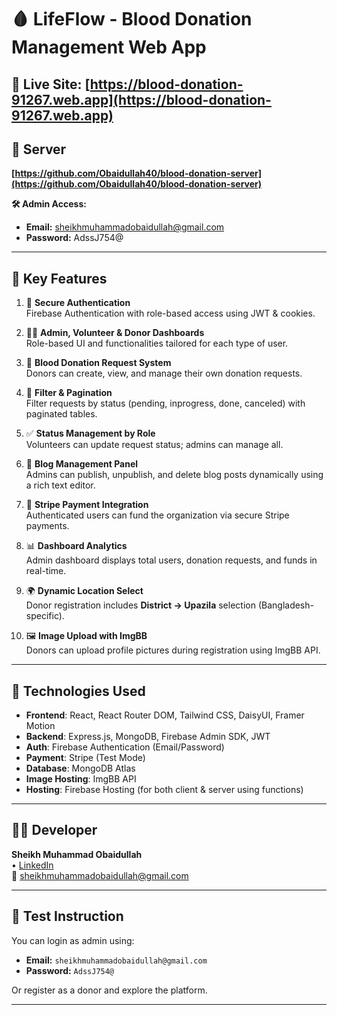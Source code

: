 # 🩸 LifeFlow - Blood Donation Management Web App

## 🔗 Live Site:  [https://blood-donation-91267.web.app](https://blood-donation-91267.web.app)

## 🔗  Server
**[https://github.com/Obaidullah40/blood-donation-server](https://github.com/Obaidullah40/blood-donation-server)**

**🛠 Admin Access:**
- **Email:** sheikhmuhammadobaidullah@gmail.com  
- **Password:** AdssJ754@

---

## 🚀 Key Features

1. 🔐 **Secure Authentication**  
   Firebase Authentication with role-based access using JWT & cookies.

2. 🧑‍💼 **Admin, Volunteer & Donor Dashboards**  
   Role-based UI and functionalities tailored for each type of user.

3. 📝 **Blood Donation Request System**  
   Donors can create, view, and manage their own donation requests.

4. 🔎 **Filter & Pagination**  
   Filter requests by status (pending, inprogress, done, canceled) with paginated tables.

5. ✅ **Status Management by Role**  
   Volunteers can update request status; admins can manage all.

6. 📰 **Blog Management Panel**  
   Admins can publish, unpublish, and delete blog posts dynamically using a rich text editor.

7. 💸 **Stripe Payment Integration**  
   Authenticated users can fund the organization via secure Stripe payments.

8. 📊 **Dashboard Analytics**  
   Admin dashboard displays total users, donation requests, and funds in real-time.

9. 🌍 **Dynamic Location Select**  
   Donor registration includes **District → Upazila** selection (Bangladesh-specific).

10. 🖼️ **Image Upload with ImgBB**  
    Donors can upload profile pictures during registration using ImgBB API.

---

## 🧰 Technologies Used

- **Frontend**: React, React Router DOM, Tailwind CSS, DaisyUI, Framer Motion
- **Backend**: Express.js, MongoDB, Firebase Admin SDK, JWT
- **Auth**: Firebase Authentication (Email/Password)
- **Payment**: Stripe (Test Mode)
- **Database**: MongoDB Atlas
- **Image Hosting**: ImgBB API
- **Hosting**: Firebase Hosting (for both client & server using functions)

---

## 👨‍💻 Developer

**Sheikh Muhammad Obaidullah**  
• [LinkedIn](https://www.linkedin.com/in/obaidullah30)  
📧 sheikhmuhammadobaidullah@gmail.com

---

## 📝 Test Instruction

You can login as admin using:
- **Email:** `sheikhmuhammadobaidullah@gmail.com`
- **Password:** `AdssJ754@`

Or register as a donor and explore the platform.

---

